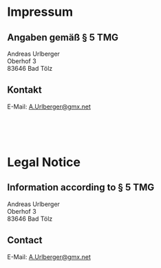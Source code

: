 # Impressum 

## Angaben gemäß § 5 TMG

Andreas Urlberger  
Oberhof 3  
83646 Bad Tölz

## Kontakt
E-Mail: A.Urlberger@gmx.net

<br>

<br>

<br>

# Legal Notice
## Information according to § 5 TMG
Andreas Urlberger  
Oberhof 3  
83646 Bad Tölz

## Contact
E-Mail: A.Urlberger@gmx.net
